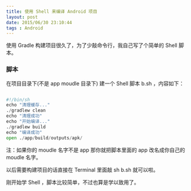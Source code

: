```yaml
---
title: 使用 Shell 来编译 Android 项目
layout: post
date: 2015/06/30 23:10:44
tags : Android
---
```


使用 Gradle 构建项目很久了，为了少敲命令行，我自己写了个简单的 Shell 脚本。

### 脚本
在项目目录下(不是 app moudle 目录下) 建一个 Shell 脚本 b.sh ，内容如下：

```python

#!/bin/sh
echo "清理缓存..."
./gradlew clean
echo "清理成功"
echo "开始编译..."
./gradlew build
echo "编译成功"
open ./app/build/outputs/apk/

```
注：如果你的 moudle 名字不是 app 那你就把脚本里面的 app 改名成你自己的 moudle 名字。

以后需要构建项目的话直接在 Terminal 里面敲 sh b.sh 就可以啦。

刚开始学 Shell ，脚本比较简单，不过也算是学以致用了。
